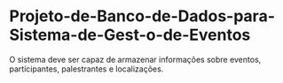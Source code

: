 # Projeto-de-Banco-de-Dados-para-Sistema-de-Gest-o-de-Eventos
 O sistema deve ser capaz de armazenar informações sobre eventos, participantes, palestrantes e localizações.

